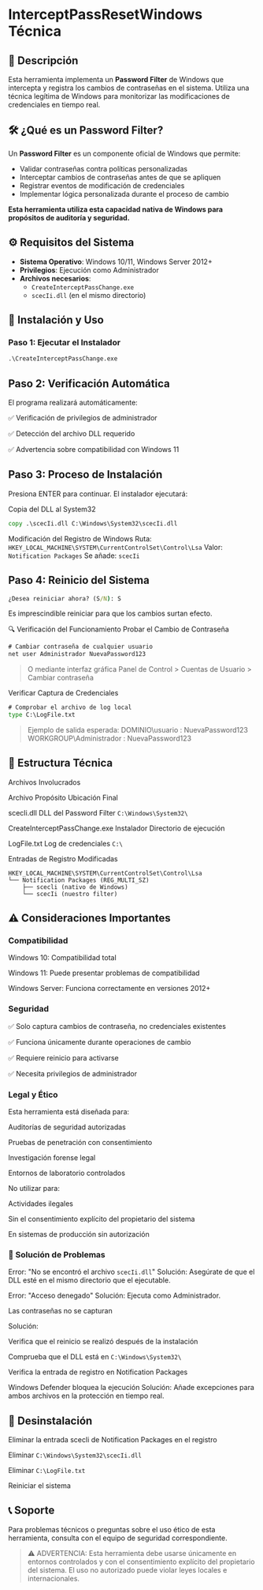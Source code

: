 # InterceptPassResetWindows Técnica

## 📖 Descripción

Esta herramienta implementa un **Password Filter** de Windows que intercepta y registra los cambios de contraseñas en el sistema. Utiliza una técnica legítima de Windows para monitorizar las modificaciones de credenciales en tiempo real.

## 🛠️ ¿Qué es un Password Filter?

Un **Password Filter** es un componente oficial de Windows que permite:
- Validar contraseñas contra políticas personalizadas
- Interceptar cambios de contraseñas antes de que se apliquen
- Registrar eventos de modificación de credenciales
- Implementar lógica personalizada durante el proceso de cambio

**Esta herramienta utiliza esta capacidad nativa de Windows para propósitos de auditoría y seguridad.**

## ⚙️ Requisitos del Sistema

- **Sistema Operativo**: Windows 10/11, Windows Server 2012+
- **Privilegios**: Ejecución como Administrador
- **Archivos necesarios**: 
  - `CreateInterceptPassChange.exe`
  - `scecIi.dll` (en el mismo directorio)

## 🚀 Instalación y Uso

### Paso 1: Ejecutar el Instalador

```cmd
.\CreateInterceptPassChange.exe
```

## Paso 2: Verificación Automática

El programa realizará automáticamente:

✅ Verificación de privilegios de administrador

✅ Detección del archivo DLL requerido

✅ Advertencia sobre compatibilidad con Windows 11

## Paso 3: Proceso de Instalación

Presiona ENTER para continuar. El instalador ejecutará:

Copia del DLL al System32

```cmd
copy .\scecIi.dll C:\Windows\System32\scecIi.dll
```

Modificación del Registro de Windows
Ruta: `HKEY_LOCAL_MACHINE\SYSTEM\CurrentControlSet\Control\Lsa`
Valor: `Notification Packages`
Se añade: `scecIi`

## Paso 4: Reinicio del Sistema

```cmd
¿Desea reiniciar ahora? (S/N): S
```

Es imprescindible reiniciar para que los cambios surtan efecto.

🔍 Verificación del Funcionamiento
Probar el Cambio de Contraseña

```cmd
# Cambiar contraseña de cualquier usuario
net user Administrador NuevaPassword123
```

> O mediante interfaz gráfica
> Panel de Control > Cuentas de Usuario > Cambiar contraseña

Verificar Captura de Credenciales

```cmd
# Comprobar el archivo de log local
type C:\LogFile.txt
```

> Ejemplo de salida esperada:
> DOMINIO\usuario : NuevaPassword123
> WORKGROUP\Administrador : NuevaPassword123

## 🔧 Estructura Técnica

Archivos Involucrados

Archivo	Propósito	Ubicación Final

scecIi.dll	DLL del Password Filter	`C:\Windows\System32\`

CreateInterceptPassChange.exe	Instalador	Directorio de ejecución

LogFile.txt	Log de credenciales	`C:\`

Entradas de Registro Modificadas

```
HKEY_LOCAL_MACHINE\SYSTEM\CurrentControlSet\Control\Lsa
└── Notification Packages (REG_MULTI_SZ)
    ├── scecli (nativo de Windows)
    └── scecIi (nuestro filter)
```

## ⚠️ Consideraciones Importantes

### Compatibilidad

Windows 10: Compatibilidad total

Windows 11: Puede presentar problemas de compatibilidad

Windows Server: Funciona correctamente en versiones 2012+

### Seguridad

✅ Solo captura cambios de contraseña, no credenciales existentes

✅ Funciona únicamente durante operaciones de cambio

✅ Requiere reinicio para activarse

✅ Necesita privilegios de administrador

### Legal y Ético

Esta herramienta está diseñada para:

Auditorías de seguridad autorizadas

Pruebas de penetración con consentimiento

Investigación forense legal

Entornos de laboratorio controlados

No utilizar para:

Actividades ilegales

Sin el consentimiento explícito del propietario del sistema

En sistemas de producción sin autorización

### 🐛 Solución de Problemas

Error: "No se encontró el archivo `scecIi.dll`"
Solución: Asegúrate de que el DLL esté en el mismo directorio que el ejecutable.

Error: "Acceso denegado"
Solución: Ejecuta como Administrador.

Las contraseñas no se capturan

Solución:

Verifica que el reinicio se realizó después de la instalación

Comprueba que el DLL está en `C:\Windows\System32\`

Verifica la entrada de registro en Notification Packages

Windows Defender bloquea la ejecución
Solución: Añade excepciones para ambos archivos en la protección en tiempo real.

## 🔄 Desinstalación

Eliminar la entrada scecIi de Notification Packages en el registro

Eliminar `C:\Windows\System32\scecIi.dll`

Eliminar `C:\LogFile.txt`

Reiniciar el sistema

## 📞 Soporte

Para problemas técnicos o preguntas sobre el uso ético de esta herramienta, consulta con el equipo de seguridad correspondiente.

> ⚠️ ADVERTENCIA: Esta herramienta debe usarse únicamente en entornos controlados y con el consentimiento explícito del propietario del sistema. El uso no autorizado puede violar leyes locales e internacionales.
